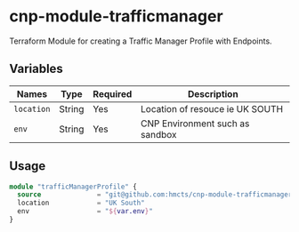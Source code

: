 # cnp-module-trafficmanager
Terraform Module for creating a Traffic Manager Profile with Endpoints.

## Variables

Names | Type | Required | Description
--- | --- | --- | --- |
`location` | String | Yes | Location of resouce ie UK SOUTH
`env` | String | Yes | CNP Environment such as sandbox

## Usage

```terraform
module "trafficManagerProfile" {
  source              = "git@github.com:hmcts/cnp-module-trafficmanager"
  location            = "UK South"
  env                 = "${var.env}"
}
```